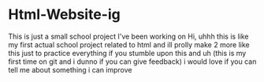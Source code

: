 # Html-Website-ig
This is just a small school project I've been working on
Hi, uhhh this is like my first actual school project related to html and ill prolly make 2 more like this just to practice everything 
if you stumble upon this and uh (this is my first time on git and i dunno if you can give feedback) i would love if you can tell me about something i can improve
